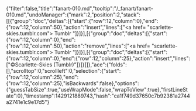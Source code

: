 {"filter":false,"title":"fanart-010.md","tooltip":"/_fanart/fanart-010.md","undoManager":{"mark":2,"position":2,"stack":[[{"group":"doc","deltas":[{"start":{"row":12,"column":0},"end":{"row":12,"column":50},"action":"insert","lines":["<a href= \"scarlette-skies.tumblr.com\"> Tumblr </a>"]}]}],[{"group":"doc","deltas":[{"start":{"row":12,"column":0},"end":{"row":12,"column":50},"action":"remove","lines":["<a href= \"scarlette-skies.tumblr.com\"> Tumblr </a>"]}]}],[{"group":"doc","deltas":[{"start":{"row":12,"column":0},"end":{"row":12,"column":25},"action":"insert","lines":["©Scarlette-Skies (Tumblr)"]}]}]]},"ace":{"folds":[],"scrolltop":0,"scrollleft":0,"selection":{"start":{"row":12,"column":25},"end":{"row":12,"column":25},"isBackwards":false},"options":{"guessTabSize":true,"useWrapMode":false,"wrapToView":true},"firstLineState":0},"timestamp":1429121889743,"hash":"ca1f749d37650c7b92381a2744a2741e1c9e17d5"}